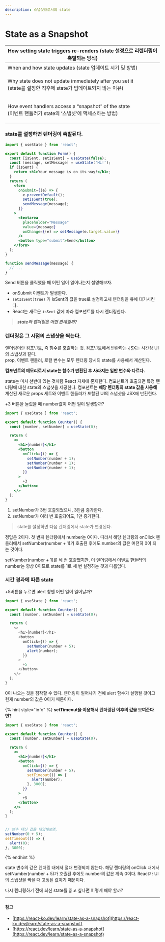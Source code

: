 ```yaml
---
description: 스냅샷으로서의 state
---
```


# State as a Snapshot

| How setting state triggers re-renders (state 설정으로 리렌더링이 촉발되는 방식)                                      |
| ----------------------------------------------------------------------------------------------------- |
| When and how state updates (state 업데이트 시기 및 방법)                                                       |
| <p>Why state does not update immediately after you set it<br>(state를 설정한 직후에 state가 업데이트되지 않는 이유)</p> |
| <p>How event handlers access a “snapshot” of the state<br>(이벤트 핸들러가 state의 ‘스냅샷’에 액세스하는 방법)</p>       |

### state를 설정하면 렌더링이 촉발된다. <a href="#setting-state-triggers-renders" id="setting-state-triggers-renders"></a>

```jsx
import { useState } from 'react';

export default function Form() {
  const [isSent, setIsSent] = useState(false);
  const [message, setMessage] = useState('Hi!');
  if (isSent) {
    return <h1>Your message is on its way!</h1>;
  }
  return (
    <form
      onSubmit={(e) => {
        e.preventDefault();
        setIsSent(true);
        sendMessage(message);
      }}
    >
      <textarea
        placeholder="Message"
        value={message}
        onChange={(e) => setMessage(e.target.value)}
      />
      <button type="submit">Send</button>
    </form>
  );
}

function sendMessage(message) {
  // ...
}
```

Send 버튼을 클릭했을 때 어떤 일이 일어나는지 설명해보자.

* onSubmit 이벤트가 발생한다.
* `setIsSent(true)` 가 isSent의 값을 true로 설정하고새 렌더링을 큐에 대기시킨다.
* React는 새로운 `isSent` 값에 따라 컴포넌트를 다시 렌더링한다.

> _**state와 렌더링은 어떤 관계일까?**_

### 렌더링은 그 시점의 스냅샷을 찍는다.

렌더링이란 컴포넌트, 즉 함수를 호출하는 것. 컴포넌트에서 반환하는 JSX는 시간상 UI의 스냅샷과 같다.\
prop, 이벤트 핸들러, 로컬 변수는 모두 렌더링 당시의 state를 사용해서 계산된다.

**컴포넌트의 메모리로서 state는 함수가 반환된 후 사라지는 일반 변수와 다르다.**

state는 마치 선반에 있는 것처럼 React 자체에 존재한다. 컴포넌트가 호출되면 특정 렌더링에 대한 state의 스냅샷을 제공한다. 컴포넌트는 **해당 렌더링의 state 값을 사용해** 계산된 새로운 props 세트와 이벤트 핸들러가 포함된 UI의 스냅샷을 JSX에 반환한다.

\+3 버튼을 눌렀을 때 number값이 어떤 일이 발생할까?

```jsx
import { useState } from 'react';

export default function Counter() {
  const [number, setNumber] = useState(0);

  return (
    <>
      <h1>{number}</h1>
      <button
        onClick={() => {
          setNumber(number + 1);
          setNumber(number + 1);
          setNumber(number + 1);
        }}
      >
        +3
      </button>
    </>
  );
}
```

1. setNumber가 3번 호출되었으니, 3만큼 증가한다.
2. setNumber가 여러 번 호출되어도, 1만 증가한다.

> state를 설정하면 다음 렌더링에서 state가 변경된다.

정답은 2이다. 첫 번째 렌더링에서 number는 0이다. 따라서 해당 렌더링의 onClick 핸들러에서 setNumber(number + 1)가 호출된 후에도 number의 값은 여전히 0이 되는 것이다.

setNumber(number + 1)를 세 번 호출했지만, 이 렌더링에서 이벤트 핸들러의 number는 항상 0이므로 state를 1로 세 번 설정하는 것과 다름없다.

### 시간 경과에 따른 state

\+5버튼을 누르면 alert 창엔 어떤 일이 일어날까?

```typescript
import { useState } from 'react';

export default function Counter() {
  const [number, setNumber] = useState(0);

  return (
    <>
      <h1>{number}</h1>
      <button
        onClick={() => {
          setNumber(number + 5);
          alert(number);
        }}
      >
        +5
      </button>
    </>
  );
}
```

0이 나오는 것을 짐작할 수 있다. 렌더링이 일어나기 전에 alert 함수가 실행될 것이고 현재 number의 값은 0이기 때문이다.

{% hint style="info" %}
**setTimeout을 이용해서 렌더링된 이후의 값을 보여준다면?**

```jsx
import { useState } from 'react';

export default function Counter() {
  const [number, setNumber] = useState(0);

  return (
    <>
      <h1>{number}</h1>
      <button
        onClick={() => {
          setNumber(number + 5);
          setTimeout(() => {
            alert(number);
          }, 3000);
        }}
      >
        +5
      </button>
    </>
  );
}
```

```jsx

// 변수 대신 값을 대입해보면,
setNumber(0 + 5);
setTimeout(() => {
  alert(0);
}, 3000);
```
{% endhint %}

state 변수의 값은 렌더링 내에서 절대 변경되지 않는다. 해당 렌더링의 onClick 내에서 setNumber(number + 5)가 호출된 후에도 number의 값은 계속 0이다. React가 UI의 스냅샷을 찍을 때 고정된 값이기 때문이다.



다시 렌더링하기 전에 최신 state를 읽고 싶다면 어떻게 해야 할까?



***

#### 참고

* [https://react-ko.dev/learn/state-as-a-snapshot](https://react-ko.dev/learn/state-as-a-snapshot)
* [https://react.dev/learn/state-as-a-snapshot](https://react.dev/learn/state-as-a-snapshot)

